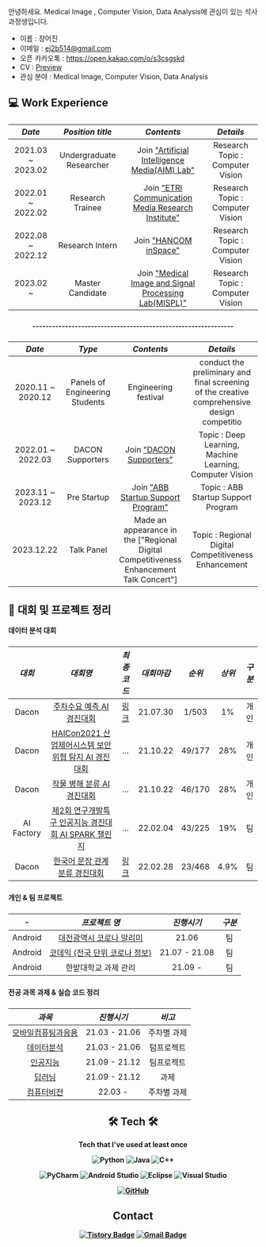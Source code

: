 <!-- ![header](https://capsule-render.vercel.app/api?type=waving&color=61BFAD&height=300&section=header&text=Eojin%20Jang&fontSize=80&fontColor=FFFFFF) -->

안녕하세요. Medical Image , Computer Vision, Data Analysis에 관심이 있는 석사 과정생입니다.   

- 이름 : 장어진 <br>
- 이메일 : ej2b514@gmail.com <br>
- 오픈 카카오톡 : https://open.kakao.com/o/s3csgskd <br>
- CV : [Preview](https://github.com/Eojin-J/CV/blob/main/Eojin_CV_2209.pdf) <br> 
- 관심 분야 : Medical Image, Computer Vision, Data Analysis <br>
 ## 💻 Work Experience
 
###
|     *Date*      |         *Position title*        |          *Contents*         |   *Details* |
|:-------------:|:-------------------:|:-------------------------:|:----------:|
|  2021.03 ~ 2023.02 | Undergraduate Researcher | Join ["Artificial Intelligence Media(AIM) Lab"](https://sites.google.com/view/aim-lab-hbnu/) | Research Topic : Computer Vision |
|  2022.01 ~ 2022.02 | Research Trainee | Join ["ETRI Communication Media Research Institute"](https://www.etri.re.kr/kor/sub6/sub6_01020101.etri?departCode=135&departInfoCode=249) | Research Topic : Computer Vision     |
|  2022.08 ~ 2022.12 | Research Intern | Join ["HANCOM inSpace"](https://www.inspace.co.kr/) | Research Topic : Computer Vision     |
|  2023.02 ~         | Master Candidate | Join ["Medical Image and Signal Processing Lab(MISPL)"](https://sites.google.com/view/mispl/home) | Research Topic : Computer Vision     |

###
 
 <div align="center"><strong>
     --------------------------------------------------------------
</div>
 
###
|     *Date*      |         *Type*        |          *Contents*         |   *Details* |
|:-------------:|:-------------------:|:-------------------------:|:----------:|
|  2020.11 ~ 2020.12 | Panels of Engineering Students | Engineering festival | conduct the preliminary and final screening of the creative comprehensive design competitio |
|  2022.01 ~ 2022.03 | DACON Supporters | Join ["DACON Supporters"](https://dacon.io/more/notice/90) | Topic : Deep Learning, Machine Learning, Computer Vision    |
|  2023.11 ~ 2023.12  | Pre Startup | Join ["ABB Startup Support Program"](https://dip.or.kr/home/notice/businessbbs/boardRead.ubs?sfpsize=10&fboardcd=business&sfkind=&sfcategory=&sfstdt=&sfendt=&sfsearch=ftitle&sfkeyword=&fboardnum=7764&sfpage=1) | Topic : ABB Startup Support Program    |
|  2023.12.22  | Talk Panel | Made an appearance in the ["Regional Digital Competitiveness Enhancement Talk Concert"] | Topic : Regional Digital Competitiveness Enhancement    |



  
 
 ## 🎯 대회 및 프로젝트 정리 
<div><strong>
   데이터 분석 대회
</div>

### 
  |     *대회*     |     *대회명*     |     *최종 코드*     |     *대회마감*     |     *순위*     |     *상위*    |     *구분*     |
  |:---:|:---------------:|:---------------:|:--------------:|:------:|:----:|:----:|
  |Dacon|[주차수요 예측 AI 경진대회](https://dacon.io/competitions/official/235745/overview/description)|[링크](https://github.com/Eojin-J/Dacon/tree/main/%EC%A3%BC%EC%B0%A8%EC%88%98%EC%9A%94%20%EA%B2%BD%EC%A7%84%EB%8C%80%ED%9A%8C)|21.07.30|1/503|1%|개인| 
  |Dacon|[HAICon2021 산업제어시스템 보안위협 탐지 AI 경진대회](https://dacon.io/competitions/official/235757/overview/description)|...|21.10.22|49/177|28%|개인|
  |Dacon|[작물 병해 분류 AI 경진대회](https://dacon.io/competitions/official/235842/overview/description)|...|21.10.22|46/170|28%|개인|
  |AI Factory|[제2회 연구개발특구 인공지능 경진대회 AI SPARK 챌린지](http://aifactory.space/competition/detail/1946)|...|22.02.04|43/225|19%|팀|
  |Dacon|[한국어 문장 관계 분류 경진대회](https://dacon.io/competitions/official/235875/leaderboard)|[링크](https://github.com/Eojin-J/Dacon-korean-NLI)|22.02.28|23/468|4.9%|팀|<br><br>
###
 
<div><strong>
   개인 & 팀 프로젝트
</div>
 
### 
  | - |     *프로젝트 명*     |     *진행시기*     |     *구분*     |
  |:---:|:---------------:|:-------------:|:--------------:|
  |Android|[대전광역시 코로나 알리미](https://github.com/Eojin-J/Corona_D.git)|21.06|팀|
  |Android|[코데믹 (전국 단위 코로나 정보)](https://github.com/Eojin-J/projectK.git)|21.07 - 21.08|팀|
  |Android|한밭대학교 과제 관리|21.09 - |팀| <br><br>
###
 
 <div><strong>
   전공 과목 과제 & 실습 코드 정리
</div> 

###  
  |     *과목*     |     *진행시기*     |     *비고*     |
  |:--------------------:|:------------------:|:----------------:|
  |[모바일컴퓨팅과응용](https://github.com/Eojin-J/MobileCom_Andoroid)|21.03 - 21.06|주차별 과제|
  |[데이터분석](https://github.com/Eojin-J/DataAnalysis)|21.03 - 21.06|텀프로젝트| 
  |[인공지능]()|21.09 - 21.12|팀프로젝트| 
  |[딥러닝]()|21.09 - 21.12|과제| 
  |[컴퓨터비전](https://github.com/Eojin-J/Computer_Vision)|22.03 - |주차별 과제|<br><br><br>
###
  
<div align=center>
 
 ## 🛠 Tech 🛠   
 Tech that I've used at least once    
 
![Python](https://img.shields.io/badge/python-3670A0?style=for-the-badge&logo=python&logoColor=ffdd54)  ![Java](https://img.shields.io/badge/java-%23ED8B00.svg?style=for-the-badge&logo=java&logoColor=white) ![C++](https://img.shields.io/badge/c++-%2300599C.svg?style=for-the-badge&logo=c%2B%2B&logoColor=white) 

![PyCharm](https://img.shields.io/badge/pycharm-143?style=for-the-badge&logo=pycharm&logoColor=black&color=black&labelColor=green) ![Android Studio](https://img.shields.io/badge/Android%20Studio-3DDC84.svg?style=for-the-badge&logo=android-studio&logoColor=white) ![Eclipse](https://img.shields.io/badge/Eclipse-FE7A16.svg?style=for-the-badge&logo=Eclipse&logoColor=white) ![Visual Studio](https://img.shields.io/badge/Visual%20Studio-5C2D91.svg?style=for-the-badge&logo=visual-studio&logoColor=white)

[![GitHub](https://img.shields.io/badge/github-%23121011.svg?style=for-the-badge&logo=github&logoColor=white)](https://github.com/Eojin-J)
  
## Contact  
[![Tistory Badge](https://img.shields.io/badge/Tech%20Blog-555263?style=flat&logoColor=white)](https://comgenie.tistory.com/)
[![Gmail Badge](https://img.shields.io/badge/Gmail-D14836?style=flat&logo=Gmail&logoColor=white)](mailto:ej2b514@gmail.com)

